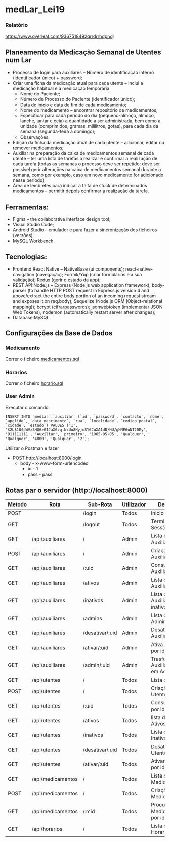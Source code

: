 # medLar_Lei19

### Relatório
https://www.overleaf.com/9367518492qrrdrrhdpndj

## Planeamento da Medicação Semanal de Utentes num Lar
- Processo de login para auxiliares – Número de identificação interno (identificador único) + password;
- Criar uma ficha da medicação atual para cada utente – inclui a medicação habitual e a medicação temporária:
  *  Nome do Paciente;
  * Número de Processo do Paciente (identificador único);
  *  Data de início e data de fim de cada medicamento;
  *  Nome do medicamento – encontrar repositório de medicamentos;
  *  Especificar para cada período do dia (pequeno-almoço, almoço, lanche, jantar e ceia) a quantidade a ser administrada, bem como a unidade (comprimidos, gramas, mililitros, gotas), para cada dia da semana (segunda-feira a domingo);
  *  Observações.
- Edição da ficha da medicação atual de cada utente – adicionar, editar ou remover medicamentos;
- Auxiliar na preparação da caixa de medicamentos semanal de cada utente – ter uma lista de tarefas a realizar e confirmar a realização de cada tarefa (todas as semanas o processo deve ser repetido; deve ser possível gerir alterações na caixa de medicamentos semanal durante a semana, como por exemplo, caso um novo medicamento for adicionado nesse período);
- Área de lembretes para indicar a falta de stock de determinados medicamentos – permitir depois confirmar a realização da tarefa.

## Ferramentas:
- Figma – the collaborative interface design tool;
- Visual Studio Code;
- Android Studio – emulador e para fazer a sincronização dos ficheiros (versões);
- MySQL Workbench.

## Tecnologias:
- Frontend:React Native – NativeBase (ui components); react-native-navigation (navegação); Formik/Yup (criar formulários e a sua validação); Redux (gerir o estado da app);
- REST API:Node.js – Express (Node.js web application framework); body-parser (to handle HTTP POST request in Express.js version 4 and above/extract the entire body portion of an incoming request stream and exposes it on req.body); Sequelize (Node.js ORM (Object-relational mapping)); bcrypt (cifrarpasswords); jsonwebtoken (implementar JSON Web Tokens); nodemon (automatically restart server after changes);
- Database:MySQL

## Configurações da Base de Dados
### Medicamento
Correr o ficheiro [medicamentos.sql](Extra_Files/medicamentos.sql)
### Horarios
Correr o ficheiro [horario.sql](Extra_Files/horario.sql)
### User Admin
Executar o comando:
```mysql
INSERT INTO `medlar`.`auxiliar` (`id`, `password`, `contacto`, `nome`, `apelido`, `data_nascimento`, `rua`, `localidade`, `codigo_postal`, `cidade`, `estado`) VALUES ('1', '$2b$10$dWVz3HQ6zGIJaX6zq.NzUu8HyjoSY6CuXA1dD/HU/gHNE6uNT2DEy', '911111111', 'Auxiliar', 'primeiro', '1965-05-05', 'Qualquer', 'Qualquer', '4800', 'Qualquer', '2');
```
Utilizar o Postman e fazer 
- POST http://localhost:8000/login
    - body - x-www-form-urlencoded
        - id    -   1
        - pass  -   pass

## Rotas par o servidor (http://localhost:8000)
| Metodo | Rota              | Sub-Rota        | Utilizador | Descrição                          |
|--------|-------------------|-----------------|------------|------------------------------------|
| POST   |                   | /login          | Todos      | Inicio de Sessão                   |
| GET    |                   | /logout         | Todos      | Terminar Sessão                    |
| GET    | /api/auxiliares   | /               | Admin      | Lista de Auxiliares                |
| POST   | /api/auxiliares   | /               | Admin      | Criação de Auxiliar                |
| GET    | /api/auxiliares   | /:uid           | Admin      | Consulta Auxiliar por id           |
| GET    | /api/auxiliares   | /ativos         | Admin      | Lista de Auxiliares ativos         |
| GET    | /api/auxiliares   | /inativos       | Admin      | Lista de Auxiliares inativos       |
| GET    | /api/auxiliares   | /admins         | Admin      | Lista de Administradores           |
| GET    | /api/auxiliares   | /desativar/:uid | Admin      | Desativa Auxiliar por id           |
| GET    | /api/auxiliares   | /ativar/:uid    | Admin      | Ativa Auxiliar por id              |
| GET    | /api/auxiliares   | /admin/:uid     | Admin      | Trasforma Auxiliar por id em Admin |
| GET    | /api/utentes      | /               | Todos      | Lista de Utentes                   |
| POST   | /api/utentes      | /               | Todos      | Criação de Utente                  |
| GET    | /api/utentes      | /:uid           | Todos      | Consulta Utente por id             |
| GET    | /api/utentes      | /ativos         | Todos      | lista de Utentes Ativos            |
| GET    | /api/utentes      | /inativos       | Todos      | Lista de Utentes Inativos          |
| GET    | /api/utentes      | /desativar/:uid | Todos      | Desativar Utente por id            |
| GET    | /api/utentes      | /ativar/:uid    | Todos      | Ativar Utente por id               |
| GET    | /api/medicamentos | /               | Todos      | Lista de Medicamento               |
| POST   | /api/medicamentos | /               | Todos      | Criação de Medicamento             |
| GET    | /api/medicamentos | /:mid           | Todos      | Procura Medicamento por id         |
| GET    | /api/horarios     | /               | Todos      | Lista de Horarios                  |






